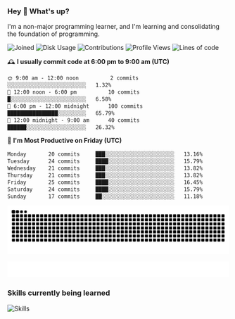 ### Hey :wave: What's up?

I'm a non-major programming learner, and I'm learning and consolidating the foundation of programming.

<!--START_SECTION:waka-->
![Joined](http://img.shields.io/badge/Joined-9%20years%20ago-6D67E4?style=flat&labelColor=453C67)
![Disk Usage](http://img.shields.io/badge/Github%27s%20Storage-604.5%20MB-FD841F?style=flat&labelColor=E14D2A)
![Contributions](http://img.shields.io/badge/Contributions%20in%202025-51-7DCE13?style=flat&labelColor=2B7A0B)
![Profile Views](http://img.shields.io/badge/Profile%20Views-0-3AB4F2?style=flat&labelColor=0078AA)
![Lines of code](https://img.shields.io/badge/Lines%20of%20code-2%20Million%20Lines%20of%20code-FF8B8B?style=flat&labelColor=EB4747)

🕰️ **I usually commit code at 6:00 pm to 9:00 am (UTC)** 

```text
🌞 9:00 am - 12:00 noon          2 commits      ░░░░░░░░░░░░░░░░░░░░░░░░░   1.32% 
🌆 12:00 noon - 6:00 pm          10 commits     █░░░░░░░░░░░░░░░░░░░░░░░░   6.58% 
🌃 6:00 pm - 12:00 midnight      100 commits    ████████████████░░░░░░░░░   65.79% 
🌙 12:00 midnight - 9:00 am      40 commits     ██████░░░░░░░░░░░░░░░░░░░   26.32%
```
📅 **I'm Most Productive on Friday (UTC)** 

```text
Monday       20 commits     ███░░░░░░░░░░░░░░░░░░░░░░   13.16% 
Tuesday      24 commits     ████░░░░░░░░░░░░░░░░░░░░░   15.79% 
Wednesday    21 commits     ███░░░░░░░░░░░░░░░░░░░░░░   13.82% 
Thursday     21 commits     ███░░░░░░░░░░░░░░░░░░░░░░   13.82% 
Friday       25 commits     ████░░░░░░░░░░░░░░░░░░░░░   16.45% 
Saturday     24 commits     ████░░░░░░░░░░░░░░░░░░░░░   15.79% 
Sunday       17 commits     ██░░░░░░░░░░░░░░░░░░░░░░░   11.18%
```

<!--END_SECTION:waka-->

![Snake animation](https://raw.githubusercontent.com/dirname/dirname/output/snake.svg)

![metrics](github-metrics.svg)

### Skills currently being learned

![Skills](https://skillicons.dev/icons?i=linux,rust,go,solidity,typescript,bash,git,postgres,mysql,redis,mongo,docker,kubernetes,grafana,prometheus)
